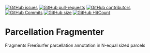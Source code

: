 [![GitHub issues](https://img.shields.io/github/issues/miykael/parcellation_fragmenter.svg)](https://github.com/miykael/parcellation_fragmenter/issues/)
[![GitHub pull-requests](https://img.shields.io/github/issues-pr/miykael/parcellation_fragmenter.svg)](https://github.com/miykael/parcellation_fragmenter/pulls/)
[![GitHub contributors](https://img.shields.io/github/contributors/miykael/parcellation_fragmenter.svg)](https://GitHub.com/miykael/parcellation_fragmenter/graphs/contributors/)
[![GitHub Commits](https://github-basic-badges.herokuapp.com/commits/miykael/parcellation_fragmenter.svg)](https://github.com/miykael/parcellation_fragmenter/commits/master)
[![GitHub size](https://github-size-badge.herokuapp.com/miykael/parcellation_fragmenter.svg)](https://github.com/miykael/parcellation_fragmenter/archive/master.zip)
[![GitHub HitCount](http://hits.dwyl.io/miykael/parcellation_fragmenter.svg)](http://hits.dwyl.io/miykael/parcellation_fragmenter)


# Parcellation Fragmenter
Fragments FreeSurfer parcellation annotation in N-equal sized parcels
